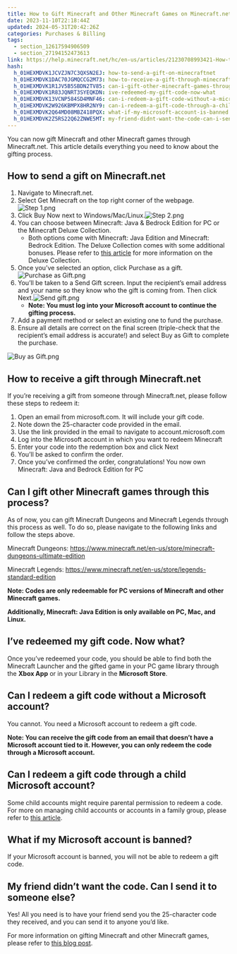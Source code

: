 ```yaml
---
title: How to Gift Minecraft and Other Minecraft Games on Minecraft.net
date: 2023-11-10T22:18:44Z
updated: 2024-05-31T20:42:26Z
categories: Purchases & Billing
tags:
  - section_12617594906509
  - section_27194152473613
link: https://help.minecraft.net/hc/en-us/articles/21230708993421-How-to-Gift-Minecraft-and-Other-Minecraft-Games-on-Minecraft-net
hash:
  h_01HEXMDVK1JCVZJN7C3QXSN2EJ: how-to-send-a-gift-on-minecraftnet
  h_01HEXMDVK1DAC70JGMQCCG2M73: how-to-receive-a-gift-through-minecraftnet
  h_01HEXMDVK1R1JV5B5SBDN2TV85: can-i-gift-other-minecraft-games-through-this-process
  h_01HEXMDVK1R83JQNRT3SYEQKDN: ive-redeemed-my-gift-code-now-what
  h_01HEXMDVK13VCNP584SD4MNF46: can-i-redeem-a-gift-code-without-a-microsoft-account
  h_01HEXMDVK2W926KBMPX8HR2NY9: can-i-redeem-a-gift-code-through-a-child-microsoft-account
  h_01HEXMDVK2Q64MD08MBZ418PQX: what-if-my-microsoft-account-is-banned
  h_01HEXMDVK2Z5RS22Q62ZNWE5MT: my-friend-didnt-want-the-code-can-i-send-it-to-someone-else
---
```


You can now gift Minecraft and other Minecraft games through Minecraft.net. This article details everything you need to know about the gifting process.

## How to send a gift on Minecraft.net

1.  Navigate to Minecraft.net.
2.  Select Get Minecraft on the top right corner of the webpage.![Step 1.png](https://minecrafthelp.zendesk.com/hc/article_attachments/21230716185741)
3.  Click Buy Now next to Windows/Mac/Linux.![Step 2.png](https://minecrafthelp.zendesk.com/hc/article_attachments/21230738061965)
4.  You can choose between Minecraft: Java & Bedrock Edition for PC or the Minecraft Deluxe Collection.
    - Both options come with Minecraft: Java Edition and Minecraft: Bedrock Edition. The Deluxe Collection comes with some additional bonuses. Please refer to [this article](https://help.minecraft.net/hc/en-us/articles/11211565784589) for more information on the Deluxe Collection.
5.  Once you’ve selected an option, click Purchase as a gift.![Purchase as Gift.png](https://minecrafthelp.zendesk.com/hc/article_attachments/21230700817293)
6.  You’ll be taken to a Send Gift screen. Input the recipient’s email address and your name so they know who the gift is coming from. Then click Next.![Send gift.png](https://minecrafthelp.zendesk.com/hc/article_attachments/21230716189581)
    - **Note: You must log into your Microsoft account to continue the gifting process.**
7.  Add a payment method or select an existing one to fund the purchase.
8.  Ensure all details are correct on the final screen (triple-check that the recipient’s email address is accurate!) and select Buy as Gift to complete the purchase.

![Buy as Gift.png](https://minecrafthelp.zendesk.com/hc/article_attachments/21230738067341)

## How to receive a gift through Minecraft.net

If you’re receiving a gift from someone through Minecraft.net, please follow these steps to redeem it:

1.  Open an email from microsoft.com. It will include your gift code.
2.  Note down the 25-character code provided in the email.
3.  Use the link provided in the email to navigate to account.microsoft.com
4.  Log into the Microsoft account in which you want to redeem Minecraft
5.  Enter your code into the redemption box and click Next
6.  You’ll be asked to confirm the order.
7.  Once you’ve confirmed the order, congratulations! You now own Minecraft: Java and Bedrock Edition for PC

## Can I gift other Minecraft games through this process?

As of now, you can gift Minecraft Dungeons and Minecraft Legends through this process as well. To do so, please navigate to the following links and follow the steps above.

Minecraft Dungeons: <https://www.minecraft.net/en-us/store/minecraft-dungeons-ultimate-edition>

Minecraft Legends: <https://www.minecraft.net/en-us/store/legends-standard-edition>

**Note: Codes are only redeemable for PC versions of Minecraft and other Minecraft games.**

**Additionally, Minecraft: Java Edition is only available on PC, Mac, and Linux.**

## I’ve redeemed my gift code. Now what?

Once you’ve redeemed your code, you should be able to find both the Minecraft Launcher and the gifted game in your PC game library through the **Xbox App** or in your Library in the **Microsoft Store**.  

## Can I redeem a gift code without a Microsoft account?

You cannot. You need a Microsoft account to redeem a gift code.

**Note: You can receive the gift code from an email that doesn’t have a Microsoft account tied to it. However, you can only redeem the code through a Microsoft account.**

## Can I redeem a gift code through a child Microsoft account?

Some child accounts might require parental permission to redeem a code. For more on managing child accounts or accounts in a family group, please refer to [this article](https://support.microsoft.com/en-us/account-billing/add-people-to-your-family-group-4a07b974-8103-16ad-6ea2-46549ca19e03).

## What if my Microsoft account is banned?

If your Microsoft account is banned, you will not be able to redeem a gift code.

## My friend didn’t want the code. Can I send it to someone else?

Yes! All you need is to have your friend send you the 25-character code they received, and you can send it to anyone you’d like.

For more information on gifting Minecraft and other Minecraft games, please refer to [this blog post](./How-to-Digitally-Gift-Minecraft-Java-Bedrock-Edition-for-PC.md).
